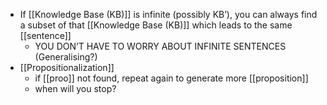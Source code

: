 - If [[Knowledge Base (KB)]] is infinite (possibly KB’), you can always find a subset of that [[Knowledge Base (KB)]] which leads to the same [[sentence]]
	- YOU DON’T HAVE TO WORRY ABOUT INFINITE SENTENCES (Generalising?)
- [[Propositionalization]]
    - if [[proo]] not found, repeat again to generate more [[proposition]]
    - when will you stop?